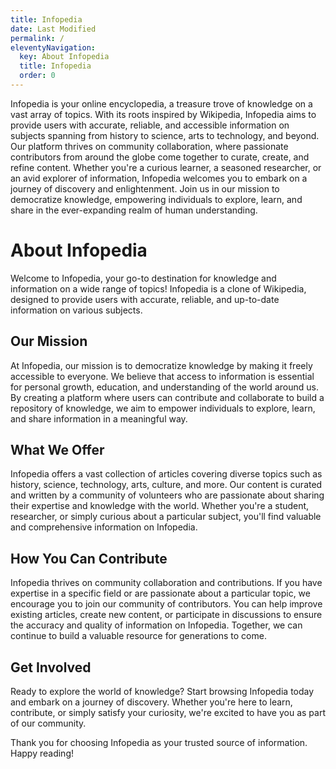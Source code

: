 ```yaml
---
title: Infopedia
date: Last Modified 
permalink: /
eleventyNavigation:
  key: About Infopedia
  title: Infopedia
  order: 0
---
```


Infopedia is your online encyclopedia, a treasure trove of knowledge on a vast array of topics. With its roots inspired by Wikipedia, Infopedia aims to provide users with accurate, reliable, and accessible information on subjects spanning from history to science, arts to technology, and beyond. Our platform thrives on community collaboration, where passionate contributors from around the globe come together to curate, create, and refine content. Whether you're a curious learner, a seasoned researcher, or an avid explorer of information, Infopedia welcomes you to embark on a journey of discovery and enlightenment. Join us in our mission to democratize knowledge, empowering individuals to explore, learn, and share in the ever-expanding realm of human understanding.

# About Infopedia

Welcome to Infopedia, your go-to destination for knowledge and information on a wide range of topics! Infopedia is a clone of Wikipedia, designed to provide users with accurate, reliable, and up-to-date information on various subjects.

## Our Mission

At Infopedia, our mission is to democratize knowledge by making it freely accessible to everyone. We believe that access to information is essential for personal growth, education, and understanding of the world around us. By creating a platform where users can contribute and collaborate to build a repository of knowledge, we aim to empower individuals to explore, learn, and share information in a meaningful way.

## What We Offer

Infopedia offers a vast collection of articles covering diverse topics such as history, science, technology, arts, culture, and more. Our content is curated and written by a community of volunteers who are passionate about sharing their expertise and knowledge with the world. Whether you're a student, researcher, or simply curious about a particular subject, you'll find valuable and comprehensive information on Infopedia.

## How You Can Contribute

Infopedia thrives on community collaboration and contributions. If you have expertise in a specific field or are passionate about a particular topic, we encourage you to join our community of contributors. You can help improve existing articles, create new content, or participate in discussions to ensure the accuracy and quality of information on Infopedia. Together, we can continue to build a valuable resource for generations to come.

## Get Involved

Ready to explore the world of knowledge? Start browsing Infopedia today and embark on a journey of discovery. Whether you're here to learn, contribute, or simply satisfy your curiosity, we're excited to have you as part of our community.

Thank you for choosing Infopedia as your trusted source of information. Happy reading!

